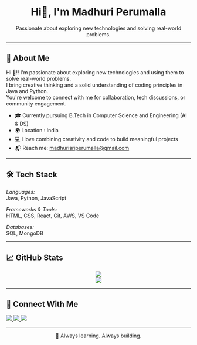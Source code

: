 <h1 align="center">Hi👋, I'm Madhuri Perumalla</h1>
<p align="center">
  Passionate about exploring new technologies and solving real-world problems.
</p>

---

## 🧠 About Me

Hi 👋!! I'm passionate about exploring new technologies and using them to solve real-world problems.  
I bring creative thinking and a solid understanding of coding principles in Java and Python.  
You're welcome to connect with me for collaboration, tech discussions, or community engagement.

- 🎓 Currently pursuing B.Tech in Computer Science and Engineering (AI & DS)
- 🌍 Location : India
- 💻 I love combining creativity and code to build meaningful projects
- 📬 Reach me: madhurisriperumalla@gmail.com

---

## 🛠 Tech Stack

*Languages:*  
Java, Python, JavaScript  

*Frameworks & Tools:*  
HTML, CSS, React, Git, AWS, VS Code  

*Databases:*  
SQL, MongoDB

---

## 📈 GitHub Stats

<p align="center">
  <img src="https://github-readme-stats.vercel.app/api?username=MadhuriPerumalla&show_icons=true&theme=github_dark&hide=prs" />
  <br/>
  <img src="https://github-readme-stats.vercel.app/api/top-langs/?username=MadhuriPerumalla&layout=compact&theme=github_dark" />
</p>

---

## 🤝 Connect With Me

<p>
  <a href="https://linkedin.com/in/madhuri">
    <img src="https://img.shields.io/badge/-LinkedIn-blue?style=flat&logo=linkedin" />
  </a>
  <a href="mailto:madhurisriperumalla@gmail.com">
    <img src="https://img.shields.io/badge/-Email-D14836?style=flat&logo=gmail&logoColor=white" />
  </a>
  <a href="https://yourportfolio.com">
    <img src="https://img.shields.io/badge/-Portfolio-lightgrey?style=flat&logo=windowsterminal" />
  </a>
</p>

---

<p align="center">
  🚀 Always learning. Always building.
</p>

<!--
**madhuri-perumalla/madhuri-perumalla** is a ✨ _special_ ✨ repository because its `README.md` (this file) appears on your GitHub profile.

Here are some ideas to get you started:

- 🔭 I’m currently working on ...
- 🌱 I’m currently learning ...
- 👯 I’m looking to collaborate on ...
- 🤔 I’m looking for help with ...
- 💬 Ask me about ...
- 📫 How to reach me: ...
- 😄 Pronouns: ...
- ⚡ Fun fact: ...
-->

